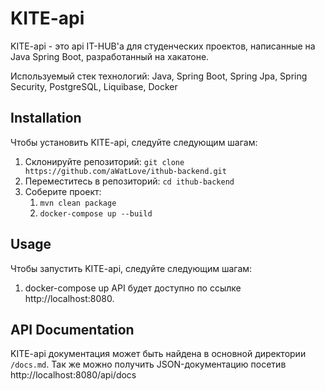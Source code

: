 # KITE-api
KITE-api - это api IT-HUB'а для студенческих проектов, написанные на Java Spring Boot, разработанный на хакатоне.

Используемый стек технологий: Java, Spring Boot, Spring Jpa, Spring Security, PostgreSQL, Liquibase, Docker

## Installation
Чтобы установить KITE-api, следуйте следующим шагам:

1. Склонируйте репозиторий:
`git clone https://github.com/aWatLove/ithub-backend.git`
2. Переместитесь в репозиторий:
`cd ithub-backend`
3. Соберите проект:
   1. `mvn clean package`
   2. `docker-compose up --build`


## Usage
Чтобы запустить KITE-api, следуйте следующим шагам:

1. docker-compose up
API будет доступно по ссылке http://localhost:8080.

## API Documentation
KITE-api документация может быть найдена в основной директории `/docs.md`. Так же можно получить JSON-документацию посетив http://localhost:8080/api/docs